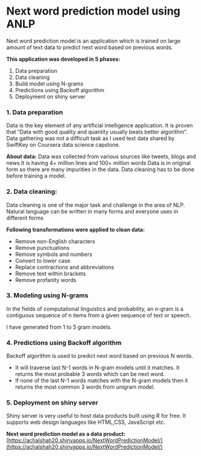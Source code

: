 # Next word prediction model using ANLP

Next word prediction model is an application which is trained on large amount of text data to predict next word based on previous words.

**This application was developed in 5 phases:**

1. Data preparation
2. Data cleaning
3. Build model using N-grams
4. Predictions using Backoff algorithm
5. Deployment on shiny server


### 1. Data preparation
Data is the key element of any artificial intelligence application. It is proven that “Data with good quality and quantity usually beats better algorithm”. Data gathering was not a difficult task as I used text data shared by SwiftKey on Coursera data science capstone.

**About data:**
Data was collected from various sources like tweets, blogs and news
It is having 4+ million lines and 100+ million words
Data is in original form so there are many impurities in the data. Data cleaning has to be done before training a model.

### 2. Data cleaning:
Data cleaning is one of the major task and challenge in the area of NLP. Natural language can be written in many forms and everyone uses in different forms 

**Following transformations were applied to clean data:**

* Remove non-English characters
* Remove punctuations
* Remove symbols and numbers
* Convert to lower case
* Replace contractions and abbreviations
* Remove text within brackets
* Remove profanity words

### 3. Modeling using N-grams
In the fields of computational linguistics and probability, an n-gram is a contiguous sequence of n items from a given sequence of text or speech.

I have generated from 1 to 5 gram models.

### 4. Predictions using Backoff algorithm
Backoff algorithm is used to predict next word based on previous N words. 
* It will traverse last N-1 words in N-gram models until it matches. It returns the most probable 3 words which can be next word.
* If none of the last N-1 words matches with the N-gram models then it returns the most common 3 words from unigram model.

### 5. Deployment on shiny server
Shiny server is very useful to host data products built using R for free. 
It supports web design languages like HTML,CSS, JavaScript etc.

**Next word prediction model as a data product:**
[https://achalshah20.shinyapps.io/NextWordPredictionModel/](https://achalshah20.shinyapps.io/NextWordPredictionModel/)
